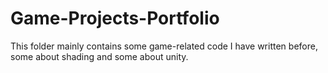 # Game-Projects-Portfolio
This folder mainly contains some game-related code I have written before, some about shading and some about unity.